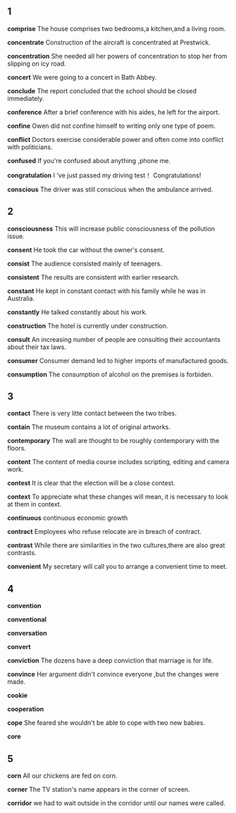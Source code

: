 ## 1
**comprise**
The house comprises two bedrooms,a kitchen,and a living room.

**concentrate**
Construction of the aircraft is concentrated at Prestwick.

**concentration**
She needed all her powers of concentration to stop her from slipping on icy road.

**concert**
We were going to a concert in Bath Abbey.

**conclude**
The report concluded that the school should be closed immediately.

**conference**
After a brief conference with his aides, he left for the airport.

**confine**
Owen did not confine himself to writing only one type of poem.

**conflict**
Doctors exercise considerable power and often come into conflict with politicians.

**confused**
If you're confused about anything ,phone me. 

**congratulation**
I 've just passed my driving test！ Congratulations!

**conscious**
The driver was still conscious when the ambulance arrived.

## 2
**consciousness**
This will increase public consciousness of the pollution issue.

**consent**
He took the car without the owner's consent.

**consist**
The audience consisted mainly of teenagers.

**consistent**
The results are consistent with earlier research.

**constant**
He kept in constant contact with his family while he was in Australia.

**constantly**
He talked constantly about his work.

**construction**
The hotel is currently under construction.

**consult**
An increasing number of people are consulting their accountants about their tax laws.

**consumer**
Consumer demand led to higher imports of manufactured goods.

**consumption**
The consumption of alcohol on the premises is forbiden.

## 3
**contact**
There is very litte contact between the two tribes.

**contain**
The museum contains a lot of original artworks.

**contemporary**
The wall are thought to be roughly contemporary with the floors.

**content**
The content of media course includes scripting, editing and camera work.

**contest**
It is clear that the election will be a close contest.

**context**
To appreciate what these changes will mean, it is necessary to look at them in context.

**continuous**
continuous economic growth

**contract**
Employees who refuse relocate are in breach of contract.

**contrast**
While there are similarities in the two cultures,there are also great contrasts.

**convenient**
My secretary will call you to arrange a convenient time to meet.

## 4
**convention**

**conventional**

**conversation**

**convert**

**conviction**
The dozens have a deep conviction that marriage is for life.

**convince**
Her argument didn't convince everyone ,but the changes were made.

**cookie**

**cooperation**

**cope**
She feared she wouldn't be able to cope with two new babies.

**core**

## 5 
**corn**
All our chickens are fed on corn.

**corner**
The TV station's name appears in the corner of screen.

**corridor**
we had to wait outside in the corridor until our names were called.